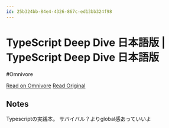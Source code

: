 ```yaml
---
id: 25b324bb-84e4-4326-867c-ed13bb324f98
---
```


# TypeScript Deep Dive 日本語版 | TypeScript Deep Dive 日本語版
#Omnivore

[Read on Omnivore](https://omnivore.app/me/type-script-deep-dive-type-script-deep-dive-18f958a22d2)
[Read Original](https://typescript-jp.gitbook.io/deep-dive)

## Notes

Typescriptの実践本。
サバイバル？よりglobal感あっていいよ


